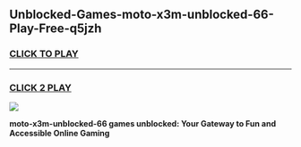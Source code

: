 
## Unblocked-Games-moto-x3m-unblocked-66-Play-Free-q5jzh
<h3>
<a href="https://premium76.site?title=moto-x3m-unblocked-66&ref=10A">CLICK TO PLAY</a></h3>
<hr>

<h3>
<a href="https://premium76.site?title=moto-x3m-unblocked-66&ref=10A">CLICK 2 PLAY</a>
  
</h3>

<a href="https://premium76.site?title=moto-x3m-unblocked-66&ref=10A"><img src="https://clearcache.store/games.png"></a>


**moto-x3m-unblocked-66 games unblocked: Your Gateway to Fun and Accessible Online Gaming**
